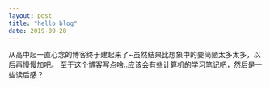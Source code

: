 ```yaml
---
layout: post
title: "hello blog"
date: 2019-09-28
---
```

从高中起一直心念的博客终于建起来了~虽然结果比想象中的要简陋太多太多，以后再慢慢加吧。
至于这个博客写点啥..应该会有些计算机的学习笔记吧，然后是一些读后感？

<!-- Well. Finally got around to putting this old website together. Neat thing about it - powered by [Jekyll](http://jekyllrb.com) and I can use Markdown to author my posts. It actually is a lot easier than I thought it was going to be. -->
